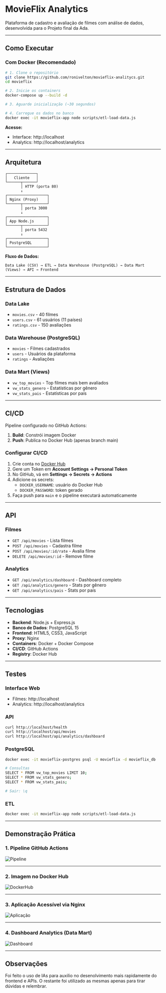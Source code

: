 # MovieFlix Analytics

Plataforma de cadastro e avaliação de filmes com análise de dados, desenvolvida para o Projeto final da Ada.

---

## Como Executar

### Com Docker (Recomendado)

```bash
# 1. Clone o repositório
git clone https://github.com/ronivelton/movieflix-analitycs.git
cd movieflix

# 2. Inicie os containers
docker-compose up --build -d

# 3. Aguarde inicialização (~30 segundos)

# 4. Carregue os dados no banco
docker exec -it movieflix-app node scripts/etl-load-data.js
```

**Acesse:**
- Interface: http://localhost
- Analytics: http://localhost/analytics

---

## Arquitetura

```
┌─────────────┐
│   Cliente   │
└──────┬──────┘
       │ HTTP (porta 80)
       ↓
┌──────────────────┐
│ Nginx (Proxy)    │
└──────┬───────────┘
       │ porta 3000
       ↓
┌──────────────────┐
│ App Node.js      │
└──────┬───────────┘
       │ porta 5432
       ↓
┌──────────────────┐
│ PostgreSQL       │
└──────────────────┘
```

**Fluxo de Dados:**
```
Data Lake (CSV) → ETL → Data Warehouse (PostgreSQL) → Data Mart (Views) → API → Frontend
```

---

## Estrutura de Dados

### Data Lake
- `movies.csv` - 40 filmes
- `users.csv` - 61 usuários (11 países)
- `ratings.csv` - 150 avaliações

### Data Warehouse (PostgreSQL)
- `movies` - Filmes cadastrados
- `users` - Usuários da plataforma
- `ratings` - Avaliações

### Data Mart (Views)
- `vw_top_movies` - Top filmes mais bem avaliados
- `vw_stats_genero` - Estatísticas por gênero
- `vw_stats_pais` - Estatísticas por país

---

## CI/CD

Pipeline configurado no GitHub Actions:

1. **Build**: Constrói imagem Docker
2. **Push**: Publica no Docker Hub (apenas branch main)

### Configurar CI/CD

1. Crie conta no [Docker Hub](https://hub.docker.com)
2. Gere um Token em **Account Settings → Personal Token**
3. No GitHub, vá em **Settings → Secrets → Actions**
4. Adicione os secrets:
   - `DOCKER_USERNAME`: usuário do Docker Hub
   - `DOCKER_PASSWORD`: token gerado
5. Faça push para `main` e o pipeline executará automaticamente

---

## API

### Filmes
- `GET /api/movies` - Lista filmes
- `POST /api/movies` - Cadastra filme
- `POST /api/movies/:id/rate` - Avalia filme
- `DELETE /api/movies/:id` - Remove filme

### Analytics
- `GET /api/analytics/dashboard` - Dashboard completo
- `GET /api/analytics/genero` - Stats por gênero
- `GET /api/analytics/pais` - Stats por país

---

## Tecnologias

- **Backend**: Node.js + Express.js
- **Banco de Dados**: PostgreSQL 15
- **Frontend**: HTML5, CSS3, JavaScript
- **Proxy**: Nginx
- **Containers**: Docker + Docker Compose
- **CI/CD**: GitHub Actions
- **Registry**: Docker Hub

---

## Testes

### Interface Web
- Filmes: http://localhost
- Analytics: http://localhost/analytics

### API
```bash
curl http://localhost/health
curl http://localhost/api/movies
curl http://localhost/api/analytics/dashboard
```

### PostgreSQL
```bash
docker exec -it movieflix-postgres psql -U movieflix -d movieflix_db

# Consultas
SELECT * FROM vw_top_movies LIMIT 10;
SELECT * FROM vw_stats_genero;
SELECT * FROM vw_stats_pais;

# Sair: \q
```

### ETL
```bash
docker exec -it movieflix-app node scripts/etl-load-data.js
```

---

## Demonstração Prática

### 1. Pipeline GitHub Actions

![Pipeline](./docs/pipeline.png)

---

### 2. Imagem no Docker Hub

![DockerHub](./docs/dockerhub.png)

---

### 3. Aplicação Acessível via Nginx

![Aplicação](./docs/aplicacao.png)

---

### 4. Dashboard Analytics (Data Mart)

![Dashboard](./docs/dashboard.png)

---

## Observações

Foi feito o uso de IAs para auxilio no desenolvimento mais rapidamente do frontend e APIs. O restante foi utilizado as mesmas apenas para tirar dúvidas e relembrar.
